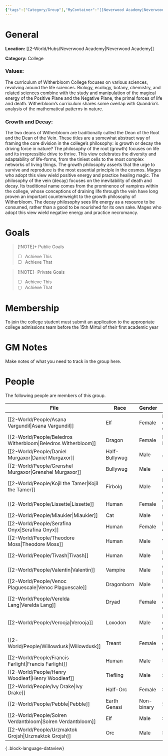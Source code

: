 ```yaml
---
{"tags":["Category/Group"],"MyContainer":"[[Neverwood Academy|Neverwood Academy]]","MyCategory":"College","image":"map-1.6-witherbloom-campus.jpg","obsidianUIMode":"preview","faction":null,"primary_contact":null,"founder":["Beledros Witherbloom"],"deans":["Lissette","Valentin"],"staff":["Willowdusk","Tivash","Verelda Lang","Serafina Onyx","Asana Vargundil","Kojil the Tamer","Venoc Plaguescale","Verooja"],"dg-publish":true,"permalink":"/2-world/groups/witherbloom-college/","dgPassFrontmatter":true,"updated":"2025-09-29T13:27:06.000+01:00"}
---
```



# General

**Location:** [[2-World/Hubs/Neverwood Academy\|Neverwood Academy]]

**Category:** College

### Values:
The curriculum of Witherbloom College focuses on various sciences, revolving around the life sciences. Biology, ecology, botany, chemistry, and related sciences combine with the study and manipulation of the magical energy of the Positive Plane and the Negative Plane, the primal forces of life and death. Witherbloom’s curriculum shares some overlap with Quandrix’s analysis of the mathematical patterns in nature.

### Growth and Decay:
The two deans of Witherbloom are traditionally called the Dean of the Root and the Dean of the Vein. These titles are a somewhat abstract way of framing the core division in the college’s philosophy: is growth or decay the driving force in nature?
The philosophy of the root (growth) focuses on life and its irrepressible drive to thrive. This view celebrates the diversity and adaptability of life-forms, from the tiniest cells to the most complex networks of living things. The growth philosophy asserts that the urge to survive and reproduce is the most essential principle in the cosmos. Mages who adopt this view wield positive energy and practice healing magic.
The philosophy of the vein (decay) focuses on the inevitability of death and decay. Its traditional name comes from the prominence of vampires within the college, whose conceptions of draining life through the vein have long proven an important counterweight to the growth philosophy of Witherbloom. The decay philosophy sees life energy as a resource to be consumed, rather than a good to be nourished for its own sake. Mages who adopt this view wield negative energy and practice necromancy.

# Goals

> [!NOTE]+ Public Goals
> - [ ] Achieve This
> - [ ] Achieve That

> [!NOTE]- Private Goals
> - [ ] Achieve This
> - [ ] Achieve That

# Membership
To join the college student must submit an application to the appropriate college admissions team before the 15th Mirtul of their first academic year

# GM Notes

Make notes of what you need to track in the group here. 


# People

The following people are members of this group.  

| File                                                             | Race          | Gender     | Role                |
| ---------------------------------------------------------------- | ------------- | ---------- | ------------------- |
| [[2-World/People/Asana Vargundil\|Asana Vargundil]]           | Elf           | Female     | Professor of Growth |
| [[2-World/People/Beledros Witherbloom\|Beledros Witherbloom]] | Dragon        | Female     | Founder Dragon      |
| [[2-World/People/Daniel Murgaxor\|Daniel Murgaxor]]           | Half-Bullywug | Male       | Alumni              |
| [[2-World/People/Grenshel Murgaxor\|Grenshel Murgaxor]]       | Bullywug      | Male       | Alumni              |
| [[2-World/People/Kojil the Tamer\|Kojil the Tamer]]           | Firbolg       | Male       | Professor of Growth |
| [[2-World/People/Lissette\|Lissette]]                         | Human         | Female     | College Dean        |
| [[2-World/People/Miaukier\|Miaukier]]                         | Cat           | Male       | Other               |
| [[2-World/People/Serafina Onyx\|Serafina Onyx]]               | Human         | Female     | Professor of Decay  |
| [[2-World/People/Theodore Moss\|Theodore Moss]]               | Human         | Male       | Veteran             |
| [[2-World/People/Tivash\|Tivash]]                             | Human         | Male       | Professor of Decay  |
| [[2-World/People/Valentin\|Valentin]]                         | Vampire       | Male       | College Dean        |
| [[2-World/People/Venoc Plaguescale\|Venoc Plaguescale]]       | Dragonborn    | Male       | Professor of Decay  |
| [[2-World/People/Verelda Lang\|Verelda Lang]]                 | Dryad         | Female     | Professor of Growth |
| [[2-World/People/Verooja\|Verooja]]                           | Loxodon       | Male       | Professor of Growth |
| [[2-World/People/Willowdusk\|Willowdusk]]                     | Treant        | Female     | Professor of Growth |
| [[2-World/People/Francis Farlight\|Francis Farlight]]         | Human         | Male       | Student             |
| [[2-World/People/Henry Woodleaf\|Henry Woodleaf]]             | Tiefling      | Male       | Student             |
| [[2-World/People/Ivy Drake\|Ivy Drake]]                       | Half-Orc      | Female     | Student             |
| [[2-World/People/Pebble\|Pebble]]                             | Earth Genasi  | Non-binary | Student             |
| [[2-World/People/Solren Verdantbloom\|Solren Verdantbloom]]   | Elf           | Male       | Student             |
| [[2-World/People/Urzmaktok Grojsh\|Urzmaktok Grojsh]]         | Orc           | Male       | Student             |

{ .block-language-dataview}
